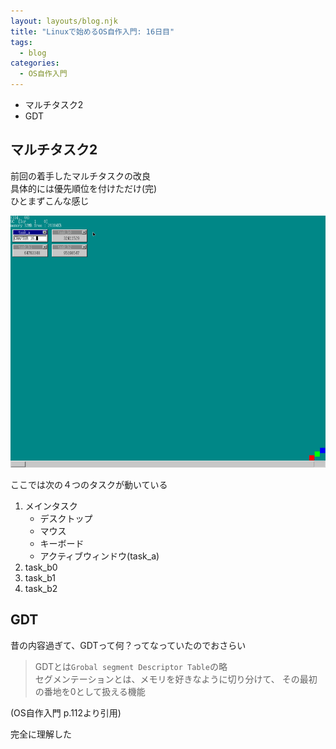 ```yaml
---
layout: layouts/blog.njk
title: "Linuxで始めるOS自作入門: 16日目"
tags:
  - blog
categories:
  - OS自作入門
---
```


- マルチタスク2
- GDT

## マルチタスク2
前回の着手したマルチタスクの改良  
具体的には優先順位を付けただけ(完)  
ひとまずこんな感じ  

![OSの画像](os-16day.png)  

ここでは次の４つのタスクが動いている
1. メインタスク
   - デスクトップ
   - マウス
   - キーボード
   - アクティブウィンドウ(task_a)
1. task_b0
1. task_b1
1. task_b2

## GDT
昔の内容過ぎて、GDTって何？ってなっていたのでおさらい
> GDTとは`Grobal segment Descriptor Table`の略  
セグメンテーションとは、メモリを好きなように切り分けて、
その最初の番地を0として扱える機能  

(OS自作入門 p.112より引用)

完全に理解した
